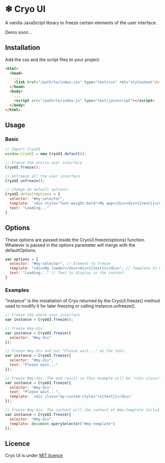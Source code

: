 # ❄ Cryo UI
A vanilla JavaScript library to freeze certain elements of the user interface.

Demo soon...

## Installation

Add the css and the script files to your project:
```html
<html>
  <head>
    ...
    <link href="/path/to/index.css" type="text/css" rel="stylesheet"/>
  </head>
  <body>
    ...
    <script src="/path/to/index.js" type="text/javascript"></script>
  </body>
</html>
```
## Usage

### Basic

```javascript
// Import CryoUI
window.CryoUI = new CryoUI.default();

// Freeze the entire user interface
CryoUI.freeze();

// Unfreeze all the user interface
CryoUI.unfreeze();

// Change de default options!
CryoUI.defaultOptions = {
  selector: "#my-selector",
  template: `<div style="font-weight:bold">My app</div><div>{{text}}</div>`,
  text: "Loading..."
}
```


## Options
These options are passed inside the CryoUI.freeze(options) function. Whatever is passed in the options parameter will merge with the defaultOptions.
```javascript
var options = {
  selector: "#my-selector", // Element to freeze
  template: "<div>My loader</div><div>{{text}}</div>", // Template to use as the wrapper for the text to display.
  text: "Loading..." // Text to display in the content.
}
```

### Examples

"instance" is the instatiation of Cryo returned by the CryoUI.freeze() method used to modify it for later freezing or calling instance.unfreeze().

```javascript
// Freeze the whole user interface
var instance = CryoUI.freeze();
```

```javascript
// Freeze #my-div
var instance = CryoUI.freeze({
  selector: "#my-div"
});
```

```javascript
// Freeze #my-div and put "Please wait..." as the text.
var instance = CryoUI.freeze({
  selector: "#my-div",
  text: "Please wait..."
});
```

```javascript
// Freeze #my-div. The end result in this example will be "<div class="my-custom-styles">Please wait...</div>"
var instance = CryoUI.freeze({
  selector: "#my-div",
  text: "Please wait...",
  template: `<div class="my-custom-styles">{{text}}</div>`
});
```

```javascript
// Freeze #my-div. The content will the content of #my-template including itself.
var instance = CryoUI.freeze({
  selector: "#my-div",
  template: document.querySelector("#my-template")
});
```

## Licence
Cryo UI is under [MIT licence](https://opensource.org/licenses/mit-license.php)